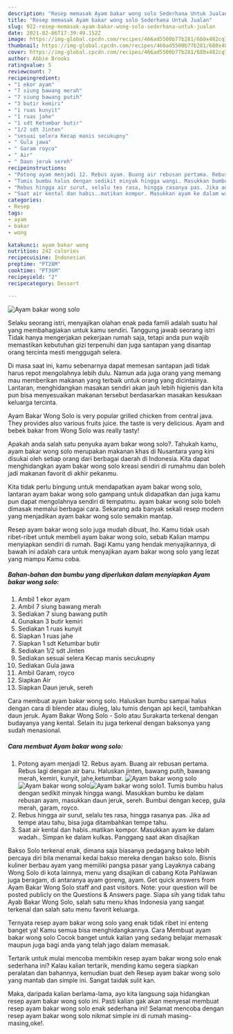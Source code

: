 ```yaml
---
description: "Resep memasak Ayam bakar wong solo Sederhana Untuk Jualan"
title: "Resep memasak Ayam bakar wong solo Sederhana Untuk Jualan"
slug: 922-resep-memasak-ayam-bakar-wong-solo-sederhana-untuk-jualan
date: 2021-02-06T17:39:49.152Z
image: https://img-global.cpcdn.com/recipes/466ad5500b77b281/680x482cq70/ayam-bakar-wong-solo-foto-resep-utama.jpg
thumbnail: https://img-global.cpcdn.com/recipes/466ad5500b77b281/680x482cq70/ayam-bakar-wong-solo-foto-resep-utama.jpg
cover: https://img-global.cpcdn.com/recipes/466ad5500b77b281/680x482cq70/ayam-bakar-wong-solo-foto-resep-utama.jpg
author: Abbie Brooks
ratingvalue: 5
reviewcount: 7
recipeingredient:
- "1 ekor ayam"
- "7 siung bawang merah"
- "7 siung bawang putih"
- "3 butir kemiri"
- "1 ruas kunyit"
- "1 ruas jahe"
- "1 sdt Ketumbar butir"
- "1/2 sdt Jinten"
- "sesuai selera Kecap manis secukupny"
- " Gula jawa"
- " Garam royco"
- " Air"
- " Daun jeruk sereh"
recipeinstructions:
- "Potong ayam menjadi 12. Rebus ayam. Buang air rebusan pertama. Rebus lagi dengan air baru. Haluskan jinten, bawang putih, bawang merah, kemiri, kunyit, jahe,ketumbar."
- "Tumis bumbu halus dengan sedikit minyak hingga wangi. Masukkan bumbu ke dalam rebusan ayam, masukkan daun jeruk, sereh. Bumbui dengan kecep, gula merah, garam, royco."
- "Rebus hingga air surut, selalu tes rasa, hingga rasanya pas. Jika ad tempe atau tahu, bisa juga ditambahkan tempe tahu."
- "Saat air kental dan habis..matikan kompor. Masukkan ayam ke dalam wadah.. Simpan ke dalam kulkas. Panggang saat akan disajikan"
categories:
- Resep
tags:
- ayam
- bakar
- wong

katakunci: ayam bakar wong 
nutrition: 242 calories
recipecuisine: Indonesian
preptime: "PT28M"
cooktime: "PT36M"
recipeyield: "2"
recipecategory: Dessert

---
```



![Ayam bakar wong solo](https://img-global.cpcdn.com/recipes/466ad5500b77b281/680x482cq70/ayam-bakar-wong-solo-foto-resep-utama.jpg)

Selaku seorang istri, menyajikan olahan enak pada famili adalah suatu hal yang membahagiakan untuk kamu sendiri. Tanggung jawab seorang istri Tidak hanya mengerjakan pekerjaan rumah saja, tetapi anda pun wajib memastikan kebutuhan gizi terpenuhi dan juga santapan yang disantap orang tercinta mesti menggugah selera.

Di masa  saat ini, kamu sebenarnya dapat memesan santapan jadi tidak harus repot mengolahnya lebih dulu. Namun ada juga orang yang memang mau memberikan makanan yang terbaik untuk orang yang dicintainya. Lantaran, menghidangkan masakan sendiri akan jauh lebih higienis dan kita pun bisa menyesuaikan makanan tersebut berdasarkan masakan kesukaan keluarga tercinta. 

Ayam Bakar Wong Solo is very popular grilled chicken from central java. They provides also various fruits juice. the taste is very delicious. Ayam and bebek bakar from Wong Solo was really tasty!

Apakah anda salah satu penyuka ayam bakar wong solo?. Tahukah kamu, ayam bakar wong solo merupakan makanan khas di Nusantara yang kini disukai oleh setiap orang dari berbagai daerah di Indonesia. Kita dapat menghidangkan ayam bakar wong solo kreasi sendiri di rumahmu dan boleh jadi makanan favorit di akhir pekanmu.

Kita tidak perlu bingung untuk mendapatkan ayam bakar wong solo, lantaran ayam bakar wong solo gampang untuk didapatkan dan juga kamu pun dapat mengolahnya sendiri di tempatmu. ayam bakar wong solo boleh dimasak memalui berbagai cara. Sekarang ada banyak sekali resep modern yang menjadikan ayam bakar wong solo semakin mantap.

Resep ayam bakar wong solo juga mudah dibuat, lho. Kamu tidak usah ribet-ribet untuk membeli ayam bakar wong solo, sebab Kalian mampu menyiapkan sendiri di rumah. Bagi Kamu yang hendak menyajikannya, di bawah ini adalah cara untuk menyajikan ayam bakar wong solo yang lezat yang mampu Kamu coba.

<!--inarticleads1-->

##### Bahan-bahan dan bumbu yang diperlukan dalam menyiapkan Ayam bakar wong solo:

1. Ambil 1 ekor ayam
1. Ambil 7 siung bawang merah
1. Sediakan 7 siung bawang putih
1. Gunakan 3 butir kemiri
1. Sediakan 1 ruas kunyit
1. Siapkan 1 ruas jahe
1. Siapkan 1 sdt Ketumbar butir
1. Sediakan 1/2 sdt Jinten
1. Sediakan sesuai selera Kecap manis secukupny
1. Sediakan  Gula jawa
1. Ambil  Garam, royco
1. Siapkan  Air
1. Siapkan  Daun jeruk, sereh


Cara membuat ayam bakar wong solo. Haluskan bumbu sampai halus dengan cara di blender atau diuleg, lalu tumis dengan api kecil, tambahkan daun jeruk. Ayam Bakar Wong Solo - Solo atau Surakarta terkenal dengan budayanya yang kental. Selain itu juga terkenal dengan baksonya yang sudah menasional. 

<!--inarticleads2-->

##### Cara membuat Ayam bakar wong solo:

1. Potong ayam menjadi 12. Rebus ayam. Buang air rebusan pertama. Rebus lagi dengan air baru. Haluskan jinten, bawang putih, bawang merah, kemiri, kunyit, jahe,ketumbar.
<img src="https://img-global.cpcdn.com/steps/a52712f071e17df5/160x128cq70/ayam-bakar-wong-solo-langkah-memasak-1-foto.jpg" alt="Ayam bakar wong solo"><img src="https://img-global.cpcdn.com/steps/8987613100092c40/160x128cq70/ayam-bakar-wong-solo-langkah-memasak-1-foto.jpg" alt="Ayam bakar wong solo"><img src="https://img-global.cpcdn.com/steps/7fe2571eb661e408/160x128cq70/ayam-bakar-wong-solo-langkah-memasak-1-foto.jpg" alt="Ayam bakar wong solo">1. Tumis bumbu halus dengan sedikit minyak hingga wangi. Masukkan bumbu ke dalam rebusan ayam, masukkan daun jeruk, sereh. Bumbui dengan kecep, gula merah, garam, royco.
1. Rebus hingga air surut, selalu tes rasa, hingga rasanya pas. Jika ad tempe atau tahu, bisa juga ditambahkan tempe tahu.
1. Saat air kental dan habis..matikan kompor. Masukkan ayam ke dalam wadah.. Simpan ke dalam kulkas. Panggang saat akan disajikan


Bakso Solo terkenal enak, dimana saja biasanya pedagang bakso lebih percaya diri bila menamai kedai bakso mereka dengan bakso solo. Bisnis kuliner berbau ayam yang memiliki pangsa pasar yang Layaknya cabang Wong Solo di kota lainnya, menu yang disajikan di cabang Kota Pahlawan juga beragam, di antaranya ayam goreng, ayam. Get quick answers from Ayam Bakar Wong Solo staff and past visitors. Note: your question will be posted publicly on the Questions &amp; Answers page. Siapa sih yang tidak tahu Ayab Bakar Wong Solo, salah satu menu khas Indonesia yang sangat terkenal dan salah satu menu favorit keluarga. 

Ternyata resep ayam bakar wong solo yang enak tidak ribet ini enteng banget ya! Kamu semua bisa menghidangkannya. Cara Membuat ayam bakar wong solo Cocok banget untuk kalian yang sedang belajar memasak maupun juga bagi anda yang telah jago dalam memasak.

Tertarik untuk mulai mencoba membikin resep ayam bakar wong solo enak sederhana ini? Kalau kalian tertarik, mending kamu segera siapkan peralatan dan bahannya, kemudian buat deh Resep ayam bakar wong solo yang mantab dan simple ini. Sangat taidak sulit kan. 

Maka, daripada kalian berlama-lama, ayo kita langsung saja hidangkan resep ayam bakar wong solo ini. Pasti kalian gak akan menyesal membuat resep ayam bakar wong solo enak sederhana ini! Selamat mencoba dengan resep ayam bakar wong solo nikmat simple ini di rumah masing-masing,oke!.

